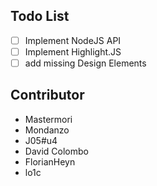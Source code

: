 Todo List
-

- [ ] Implement NodeJS API
- [ ] Implement Highlight.JS
- [ ] add missing Design Elements

## Contributor
- Mastermori
- Mondanzo
- J05#u4
- David Colombo
- FlorianHeyn
- lo1c